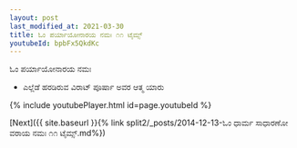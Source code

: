 ```yaml
---
layout: post
last_modified_at: 2021-03-30
title: ಓಂ ಪರ್ಯಾಯೋನಾರಯ ನಮಃ ೧೧ ಟೈಮ್ಸ್
youtubeId: bpbFx5QkdKc
---
```

 
 
 ಓಂ ಪರ್ಯಾಯೋನಾರಯ ನಮಃ  
 
 -  ಎಲ್ಲೆಡೆ ಹರಡಿರುವ ವಿರಾಟ್ ಪೂರ್ಷಾ ಅವರ ಆತ್ಮ ಯಾರು 
 
  
 
  
 
 
 
 
 
 


{% include youtubePlayer.html id=page.youtubeId %}
 
[Next]({{ site.baseurl }}{% link  split2/_posts/2014-12-13-ಓಂ ಧಾರ್ಮ ಸಾಧಾರಣೋ ವರಾಯ ನಮಃ ೧೧ ಟೈಮ್ಸ್.md%})
 

